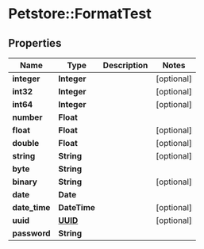 # Petstore::FormatTest

## Properties
Name | Type | Description | Notes
------------ | ------------- | ------------- | -------------
**integer** | **Integer** |  | [optional] 
**int32** | **Integer** |  | [optional] 
**int64** | **Integer** |  | [optional] 
**number** | **Float** |  | 
**float** | **Float** |  | [optional] 
**double** | **Float** |  | [optional] 
**string** | **String** |  | [optional] 
**byte** | **String** |  | 
**binary** | **String** |  | [optional] 
**date** | **Date** |  | 
**date_time** | **DateTime** |  | [optional] 
**uuid** | [**UUID**](UUID.md) |  | [optional] 
**password** | **String** |  | 


